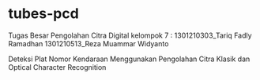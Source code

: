 # tubes-pcd
Tugas Besar Pengolahan Citra Digital
kelompok 7 :
1301210303_Tariq Fadly Ramadhan 
1301210513_Reza Muammar Widyanto

Deteksi Plat Nomor Kendaraan Menggunakan Pengolahan Citra Klasik dan Optical Character Recognition
